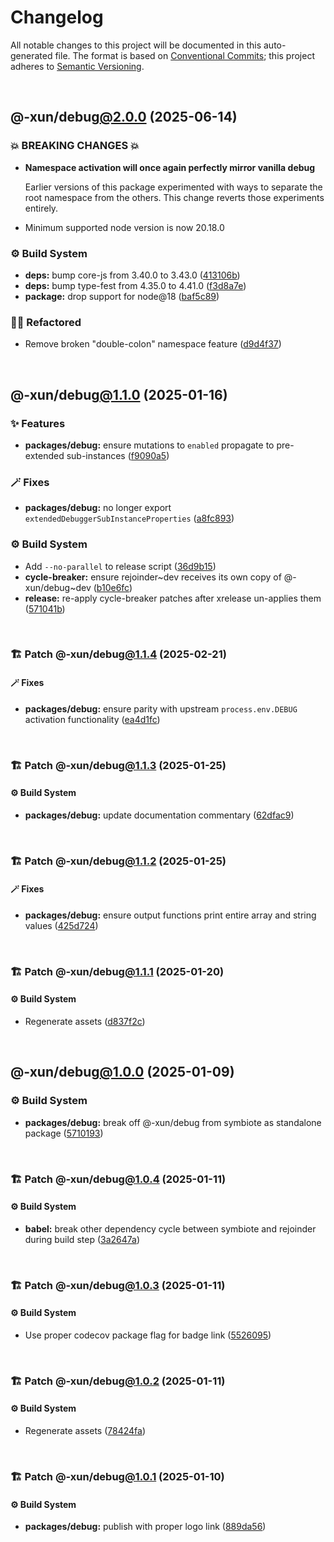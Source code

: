 # Changelog

All notable changes to this project will be documented in this auto-generated
file. The format is based on [Conventional Commits][1];
this project adheres to [Semantic Versioning][2].

<br />

## @-xun/debug[@2.0.0][3] (2025-06-14)

### 💥 BREAKING CHANGES 💥

- **Namespace activation will once again perfectly mirror vanilla debug**

  Earlier versions of this package experimented with ways to separate the root namespace from the others. This change reverts those experiments entirely.

- Minimum supported node version is now 20.18.0

### ⚙️ Build System

- **deps:** bump core-js from 3.40.0 to 3.43.0 ([413106b][4])
- **deps:** bump type-fest from 4.35.0 to 4.41.0 ([f3d8a7e][5])
- **package:** drop support for node\@18 ([baf5c89][6])

### 🧙🏿 Refactored

- Remove broken "double-colon" namespace feature ([d9d4f37][7])

<br />

## @-xun/debug[@1.1.0][8] (2025-01-16)

### ✨ Features

- **packages/debug:** ensure mutations to `enabled` propagate to pre-extended sub-instances ([f9090a5][9])

### 🪄 Fixes

- **packages/debug:** no longer export `extendedDebuggerSubInstanceProperties` ([a8fc893][10])

### ⚙️ Build System

- Add `--no-parallel` to release script ([36d9b15][11])
- **cycle-breaker:** ensure rejoinder\~dev receives its own copy of @-xun/debug\~dev ([b10e6fc][12])
- **release:** re-apply cycle-breaker patches after xrelease un-applies them ([571041b][13])

<br />

### 🏗️ Patch @-xun/debug[@1.1.4][14] (2025-02-21)

#### 🪄 Fixes

- **packages/debug:** ensure parity with upstream `process.env.DEBUG` activation functionality ([ea4d1fc][15])

<br />

### 🏗️ Patch @-xun/debug[@1.1.3][16] (2025-01-25)

#### ⚙️ Build System

- **packages/debug:** update documentation commentary ([62dfac9][17])

<br />

### 🏗️ Patch @-xun/debug[@1.1.2][18] (2025-01-25)

#### 🪄 Fixes

- **packages/debug:** ensure output functions print entire array and string values ([425d724][19])

<br />

### 🏗️ Patch @-xun/debug[@1.1.1][20] (2025-01-20)

#### ⚙️ Build System

- Regenerate assets ([d837f2c][21])

<br />

## @-xun/debug[@1.0.0][22] (2025-01-09)

### ⚙️ Build System

- **packages/debug:** break off @-xun/debug from symbiote as standalone package ([5710193][23])

<br />

### 🏗️ Patch @-xun/debug[@1.0.4][24] (2025-01-11)

#### ⚙️ Build System

- **babel:** break other dependency cycle between symbiote and rejoinder during build step ([3a2647a][25])

<br />

### 🏗️ Patch @-xun/debug[@1.0.3][26] (2025-01-11)

#### ⚙️ Build System

- Use proper codecov package flag for badge link ([5526095][27])

<br />

### 🏗️ Patch @-xun/debug[@1.0.2][28] (2025-01-11)

#### ⚙️ Build System

- Regenerate assets ([78424fa][29])

<br />

### 🏗️ Patch @-xun/debug[@1.0.1][30] (2025-01-10)

#### ⚙️ Build System

- **packages/debug:** publish with proper logo link ([889da56][31])

[1]: https://conventionalcommits.org
[2]: https://semver.org
[3]: https://github.com/Xunnamius/rejoinder/compare/@-xun/debug@1.1.4...@-xun/debug@2.0.0
[4]: https://github.com/Xunnamius/rejoinder/commit/413106b30bb0b9097823eb249150459f4f0d4e68
[5]: https://github.com/Xunnamius/rejoinder/commit/f3d8a7e0f20be435cde3ca5b434c4050fbe9bafd
[6]: https://github.com/Xunnamius/rejoinder/commit/baf5c89e66b1bdacf31ca37e80d78e8f1b048530
[7]: https://github.com/Xunnamius/rejoinder/commit/d9d4f378320c4405c80cb306d8174b752def9292
[8]: https://github.com/Xunnamius/rejoinder/compare/@-xun/debug@1.0.4...@-xun/debug@1.1.0
[9]: https://github.com/Xunnamius/rejoinder/commit/f9090a50954e176acad599810313bd267fd1ae24
[10]: https://github.com/Xunnamius/rejoinder/commit/a8fc893bb23117400a376d2641b297eb2199956b
[11]: https://github.com/Xunnamius/rejoinder/commit/36d9b15a656e1eed5a50cdfe7fe502a22f0aa57f
[12]: https://github.com/Xunnamius/rejoinder/commit/b10e6fc514367aef02468efe7382c2a09b7d45d5
[13]: https://github.com/Xunnamius/rejoinder/commit/571041bf4746363a1355f6eb2e03d6c31e5b0a18
[14]: https://github.com/Xunnamius/rejoinder/compare/@-xun/debug@1.1.3...@-xun/debug@1.1.4
[15]: https://github.com/Xunnamius/rejoinder/commit/ea4d1fcbef52808bb6714639c8fa60d65a3471ba
[16]: https://github.com/Xunnamius/rejoinder/compare/@-xun/debug@1.1.2...@-xun/debug@1.1.3
[17]: https://github.com/Xunnamius/rejoinder/commit/62dfac9fe9201e2d1e0e6b073b75bb67ebe400ba
[18]: https://github.com/Xunnamius/rejoinder/compare/@-xun/debug@1.1.1...@-xun/debug@1.1.2
[19]: https://github.com/Xunnamius/rejoinder/commit/425d724aa61953ac3a112f463314ea824384837e
[20]: https://github.com/Xunnamius/rejoinder/compare/@-xun/debug@1.1.0...@-xun/debug@1.1.1
[21]: https://github.com/Xunnamius/rejoinder/commit/d837f2cf51d0f744b1acb9f03c50dbfbe4361561
[22]: https://github.com/Xunnamius/rejoinder/compare/@-xun/debug@0.0.0-init...@-xun/debug@1.0.0
[23]: https://github.com/Xunnamius/rejoinder/commit/5710193dfcb9e7999fcf2a7c79680d1c61726378
[24]: https://github.com/Xunnamius/rejoinder/compare/@-xun/debug@1.0.3...@-xun/debug@1.0.4
[25]: https://github.com/Xunnamius/rejoinder/commit/3a2647a4383d23c44984f5fba72936f803375d01
[26]: https://github.com/Xunnamius/rejoinder/compare/@-xun/debug@1.0.2...@-xun/debug@1.0.3
[27]: https://github.com/Xunnamius/rejoinder/commit/5526095585c560786bb4716fe2181814ff33c2ac
[28]: https://github.com/Xunnamius/rejoinder/compare/@-xun/debug@1.0.1...@-xun/debug@1.0.2
[29]: https://github.com/Xunnamius/rejoinder/commit/78424fa8f7badb679969f17dc434d2444f557d0d
[30]: https://github.com/Xunnamius/rejoinder/compare/@-xun/debug@1.0.0...@-xun/debug@1.0.1
[31]: https://github.com/Xunnamius/rejoinder/commit/889da569331993385da96d349005064821723a46
